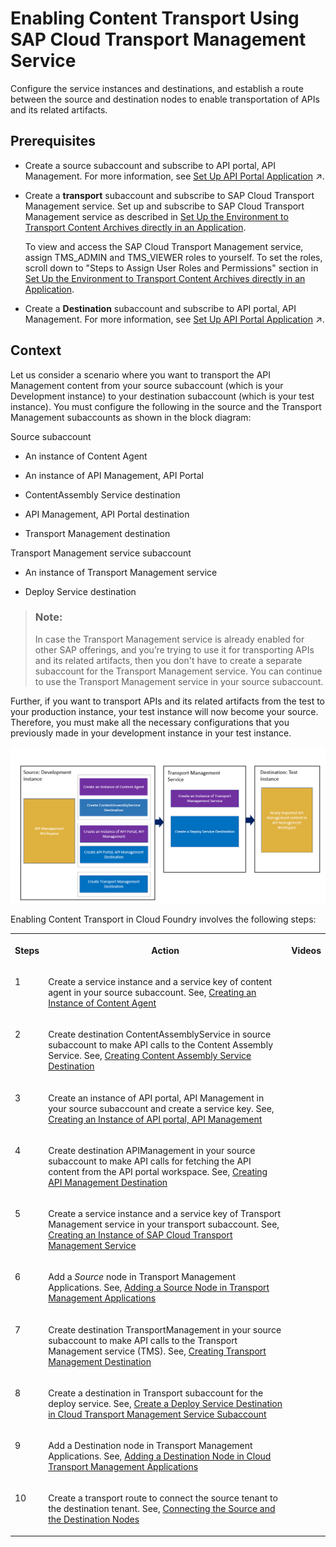 <!-- loio4f5544162d1b480eae3b70368e32aef7 -->

# Enabling Content Transport Using SAP Cloud Transport Management Service

Configure the service instances and destinations, and establish a route between the source and destination nodes to enable transportation of APIs and its related artifacts.



<a name="loio4f5544162d1b480eae3b70368e32aef7__prereq_exx_yyt_n4b"/>

## Prerequisites

-   Create a source subaccount and subscribe to API portal, API Management. For more information, see [Set Up API Portal Application](https://help.sap.com/viewer/66d066d903c2473f81ec33acfe2ccdb4/Cloud/en-US/29c281b4a002404eba44e91c6fad0d34.html "To create APIs, products, import policy templates, and view applications, set up the API portal application.") :arrow_upper_right:.

-   Create a **transport** subaccount and subscribe to SAP Cloud Transport Management service. Set up and subscribe to SAP Cloud Transport Management service as described in [Set Up the Environment to Transport Content Archives directly in an Application](https://help.sap.com/viewer/7f7160ec0d8546c6b3eab72fb5ad6fd8/Cloud/en-US/8d9490792ed14f1bbf8a6ac08a6bca64.html).

    To view and access the SAP Cloud Transport Management service, assign TMS\_ADMIN and TMS\_VIEWER roles to yourself. To set the roles, scroll down to "Steps to Assign User Roles and Permissions" section in [Set Up the Environment to Transport Content Archives directly in an Application](https://help.sap.com/viewer/7f7160ec0d8546c6b3eab72fb5ad6fd8/Cloud/en-US/8d9490792ed14f1bbf8a6ac08a6bca64.html).

-   Create a **Destination** subaccount and subscribe to API portal, API Management. For more information, see [Set Up API Portal Application](https://help.sap.com/viewer/66d066d903c2473f81ec33acfe2ccdb4/Cloud/en-US/29c281b4a002404eba44e91c6fad0d34.html "To create APIs, products, import policy templates, and view applications, set up the API portal application.") :arrow_upper_right:.




<a name="loio4f5544162d1b480eae3b70368e32aef7__context_k4x_vs3_v4b"/>

## Context

Let us consider a scenario where you want to transport the API Management content from your source subaccount \(which is your Development instance\) to your destination subaccount \(which is your test instance\). You must configure the following in the source and the Transport Management subaccounts as shown in the block diagram:

Source subaccount

-   An instance of Content Agent

-   An instance of API Management, API Portal

-   ContentAssembly Service destination

-   API Management, API Portal destination

-   Transport Management destination


Transport Management service subaccount

-   An instance of Transport Management service

-   Deploy Service destination


> ### Note:  
> In case the Transport Management service is already enabled for other SAP offerings, and you’re trying to use it for transporting APIs and its related artifacts, then you don't have to create a separate subaccount for the Transport Management service. You can continue to use the Transport Management service in your source subaccount.

Further, if you want to transport APIs and its related artifacts from the test to your production instance, your test instance will now become your source. Therefore, you must make all the necessary configurations that you previously made in your development instance in your test instance.

![Configuring the system for transport of API Management content ](images/TMS_Configure_Block_1fb1396.png)

Enabling Content Transport in Cloud Foundry involves the following steps:


<table>
<tr>
<th valign="top">

Steps



</th>
<th valign="top">

Action



</th>
<th valign="top">

Videos



</th>
</tr>
<tr>
<td valign="top">

1



</td>
<td valign="top">

Create a service instance and a service key of content agent in your source subaccount. See, [Creating an Instance of Content Agent](creating-an-instance-of-content-agent-359ecd7.md)



</td>
<td valign="top">





</td>
</tr>
<tr>
<td valign="top">

2



</td>
<td valign="top">

Create destination ContentAssemblyService in source subaccount to make API calls to the Content Assembly Service. See, [Creating Content Assembly Service Destination](creating-content-assembly-service-destination-3a6a81e.md)



</td>
<td valign="top">





</td>
</tr>
<tr>
<td valign="top">

3



</td>
<td valign="top">

Create an instance of API portal, API Management in your source subaccount and create a service key. See, [Creating an Instance of API portal, API Management](creating-an-instance-of-api-portal-api-management-6129172.md)



</td>
<td valign="top">





</td>
</tr>
<tr>
<td valign="top">

4



</td>
<td valign="top">

Create destination APIManagement in your source subaccount to make API calls for fetching the API content from the API portal workspace. See, [Creating API Management Destination](creating-api-management-destination-3fd86c7.md)



</td>
<td valign="top">





</td>
</tr>
<tr>
<td valign="top">

5



</td>
<td valign="top">

Create a service instance and a service key of Transport Management service in your transport subaccount. See, [Creating an Instance of SAP Cloud Transport Management Service](creating-an-instance-of-sap-cloud-transport-management-service-69a41e2.md) 



</td>
<td valign="top">





</td>
</tr>
<tr>
<td valign="top">

6



</td>
<td valign="top">

Add a *Source* node in Transport Management Applications. See, [Adding a Source Node in Transport Management Applications](adding-a-source-node-in-transport-management-applications-dc24ea2.md)



</td>
<td valign="top">





</td>
</tr>
<tr>
<td valign="top">

7



</td>
<td valign="top">

Create destination TransportManagement in your source subaccount to make API calls to the Transport Management service \(TMS\). See, [Creating Transport Management Destination](creating-transport-management-destination-6c94d89.md) 



</td>
<td valign="top">





</td>
</tr>
<tr>
<td valign="top">

8



</td>
<td valign="top">

Create a destination in Transport subaccount for the deploy service. See, [Create a Deploy Service Destination in Cloud Transport Management Service Subaccount](create-a-deploy-service-destination-in-cloud-transport-management-service-subaccount-09b1eec.md)



</td>
<td valign="top">





</td>
</tr>
<tr>
<td valign="top">

9



</td>
<td valign="top">

Add a Destination node in Transport Management Applications. See, [Adding a Destination Node in Cloud Transport Management Applications](adding-a-destination-node-in-cloud-transport-management-applications-681bb1a.md)



</td>
<td valign="top">





</td>
</tr>
<tr>
<td valign="top">

10



</td>
<td valign="top">

Create a transport route to connect the source tenant to the destination tenant. See, [Connecting the Source and the Destination Nodes](connecting-the-source-and-the-destination-nodes-4840f03.md)



</td>
<td valign="top">





</td>
</tr>
</table>


